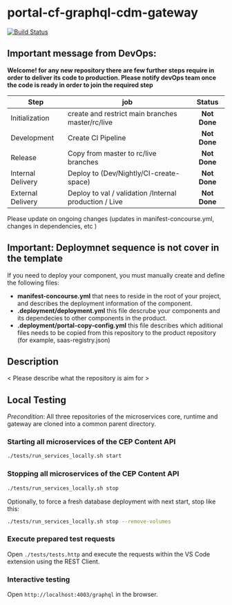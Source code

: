 # portal-cf-graphql-cdm-gateway

[![Build Status](https://portalcfruntime.jaas-gcp.cloud.sap.corp/buildStatus/icon?job=ci-portal-cf-graphql-cdm-gateway-voter/master)](https://portalcfruntime.jaas-gcp.cloud.sap.corp/job/ci-portal-cf-graphql-cdm-gateway-voter/job/master/)

## Important message from DevOps:

**Welcome! for any new repository there are few further steps require in order to deliver its code to production.
Please notify devOps team once the code is ready in order to join the required step**

| Step | job | Status |
| ----- | ------ | :--------: |
| Initialization | create and restrict main branches master/rc/live | **Not Done** |
| Development | Create CI Pipeline | **Not Done** |
| Release | Copy from master to rc/live branches | **Not Done** |
| Internal Delivery | Deploy to (Dev/Nightly/CI-create-space) | **Not Done** |
| External Delivery | Deploy to val / validation /Internal production / Live | **Not Done** |

Please update on ongoing changes (updates in manifest-concourse.yml, changes in dependencies, etc )

## Important: Deploymnet sequence is not cover in the template
If you need to deploy your component, you must manually create and define the following files:

- **manifest-concourse.yml** that nees to reside in the root of your project, and describes the deployment information of the component.
- **.deployment/deployment.yml** this file descrube your components and its dependecies to other components in the product.
- **.deployment/portal-copy-config.yml** this file describes which aditional files needs to be copied from this repository to the product repository (for example, saas-registry.json)

## Description
< Please describe what the repository is aim for >

## Local Testing

*Precondition*: All three repositories of the microservices core, runtime and gateway are cloned into a common parent directory.

### Starting all microservices of the CEP Content API

```bash
./tests/run_services_locally.sh start
```

### Stopping all microservices of the CEP Content API

```bash
./tests/run_services_locally.sh stop
```

Optionally, to force a fresh database deployment with next start, stop like this:

```bash
./tests/run_services_locally.sh stop --remove-volumes
```

### Execute prepared test requests

Open `./tests/tests.http` and execute the requests within the VS Code extension using the REST Client.

### Interactive testing

Open `http://localhost:4003/graphql` in the browser.
